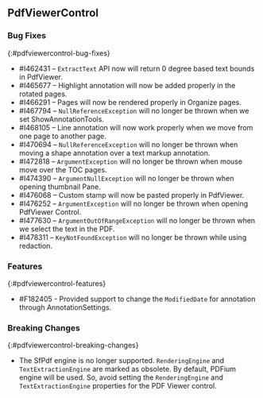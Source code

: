 ## PdfViewerControl

### Bug Fixes
{:#pdfviewercontrol-bug-fixes}
* \#I462431 – `ExtractText` API now will return 0 degree based text bounds in PdfViewer.
* \#I465677 – Highlight annotation will now be added properly in the rotated pages.
* \#I466291 – Pages will now be rendered properly in Organize pages.
* \#I467794 – `NullReferenceException` will no longer be thrown when we set ShowAnnotationTools.
* \#I468105 – Line annotation will now work properly when we move from one page to another page.
* \#I470694 – `NullReferenceException` will no longer be thrown when moving a shape annotation over a text markup annotation.
* \#I472818 – `ArgumentException` will no longer be thrown when mouse move over the TOC pages.
* \#I474390 – `ArgumentNullException` will no longer be thrown when opening thumbnail Pane.
* \#I476068 – Custom stamp will now be pasted properly in PdfViewer.
* \#I476252 – `ArgumentException` will no longer be thrown when opening PdfViewer Control.
* \#I477630 – `ArgumentOutOfRangeException` will no longer be thrown when we select the text in the PDF.
* \#I478311 – `KeyNotFoundException` will no longer be thrown while using redaction.

### Features
{:#pdfviewercontrol-features}
* \#F182405 - Provided support to change the `ModifiedDate` for annotation through AnnotationSettings.

### Breaking Changes
{:#pdfviewercontrol-breaking-changes}
* The SfPdf engine is no longer supported. `RenderingEngine` and `TextExtractionEngine` are marked as obsolete. By default, PDFium engine will be used. So, avoid setting the `RenderingEngine` and `TextExtractionEngine` properties for the PDF Viewer control.